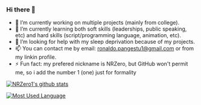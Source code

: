 ### Hi there 👋

<!--
**NRZero1/NRZero1** is a ✨ _special_ ✨ repository because its `README.md` (this file) appears on your GitHub profile.

Here are some ideas to get you started:-->

- 🔭 I’m currently working on multiple projects (mainly from college).
- 🌱 I’m currently learning both soft skills (leaderships, public speaking, etc) and hard skills (script/programming language, animation, etc).
- 🤔 I’m looking for help with my sleep deprivation because of my projects.
- 📫 You can contact me by email: ronaldo.pangestu1@gmail.com or from my linkin profile.
- ⚡ Fun fact: my prefered nickname is NRZero, but GitHub won't permit me, so i add the number 1 (one) just for formality

<!--- 👯 I’m looking to collaborate on ...-->
<!--- 💬 Ask me about ...-->

[![NRZero1's github stats](https://github-readme-stats.vercel.app/api?username=NRZero1&count_private=true&show_icons=true&theme=great-gatsby)](https://github.com/NRZero1/NRZero1)

[![Most Used Language](https://github-readme-stats.vercel.app/api/top-langs/?username=NRZero1&layout=compact&theme=midnight-purple&langs_count=8&count_private=true)](https://github.com/NRZero1/NRZero1)
